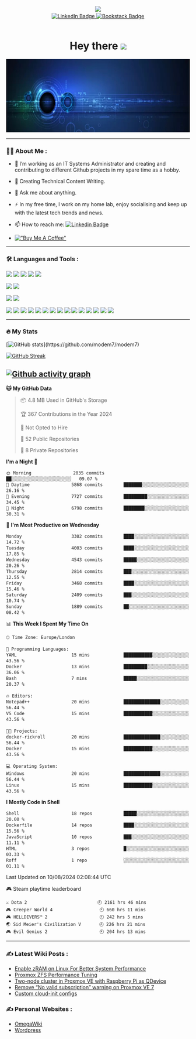 <div id="header" align="center">
  <img src="https://media.giphy.com/media/f3iwJFOVOwuy7K6FFw/giphy.gif" width="300"/>
<div id="badges">
  <a href="https://www.linkedin.com/in/alexlaneit/">
    <img src="https://img.shields.io/badge/LinkedIn-blue?style=for-the-badge&logo=linkedin&logoColor=white" alt="LinkedIn Badge"/>
  </a>
  <a href="https://modem7.com">
  <img src="https://img.shields.io/badge/Bookstack-blue?style=for-the-badge&logo=BookStack&logoColor=white" alt="Bookstack Badge"/>
  </a>
</div>
  <img src="https://komarev.com/ghpvc/?username=modem7&style=flat-square&color=blue" alt=""/>
<h1>
  Hey there
  <img src="https://media.giphy.com/media/hvRJCLFzcasrR4ia7z/giphy.gif" width="30px"/>
</h1>
</div>

<div align="center">
  <img src="https://github.com/modem7/MiscAssets/blob/master/images/ezgif-6-79e26c05da.jpg" width="800" height="200"/>
</div>

---

### :man_technologist: About Me :
- :telescope: I’m working as an IT Systems Administrator and creating and contributing to different Github projects in my spare time as a hobby.

- :seedling: Creating Technical Content Writing.

- 💬 Ask me about anything.

- :zap: In my free time, I work on my home lab, enjoy socialising and keep up with the latest tech trends and news.

- :mailbox: How to reach me: [![Linkedin Badge](https://img.shields.io/badge/-AlexLaneIT-blue?style=flat&logo=Linkedin&logoColor=white)](https://www.linkedin.com/in/alexlaneit/)

- [!["Buy Me A Coffee"](https://www.buymeacoffee.com/assets/img/custom_images/orange_img.png)](https://www.buymeacoffee.com/modem7)

---

### :hammer_and_wrench: Languages and Tools :
![](https://img.shields.io/badge/OS-Centos-informational?style=flat&logo=centos&logoColor=white&color=981e32)
![](https://img.shields.io/badge/OS-Debian-informational?style=flat&logo=debian&logoColor=white&color=981e32)
![](https://img.shields.io/badge/OS-RHEL-informational?style=flat&logo=red-hat&logoColor=white&color=981e32)
![](https://img.shields.io/badge/OS-Ubuntu-informational?style=flat&logo=ubuntu&logoColor=white&color=981e32)
![](https://img.shields.io/badge/OS-Windows-informational?style=flat&logo=windows&logoColor=white&color=981e32)

![](https://img.shields.io/badge/Editor-Notepad++-informational?style=flat&logo=notepadplusplus&logoColor=white&color=981e32)
![](https://img.shields.io/badge/Editor-Visual_Studio_Code-informational?style=flat&logo=visual-studio-code&logoColor=white&color=981e32)


![](https://img.shields.io/badge/Shell-Bash-informational?style=flat&logo=gnu-bash&logoColor=white&color=981e32)
![](https://img.shields.io/badge/Shell-ZSH-informational?style=flat&logo=gnu-bash&logoColor=white&color=981e32)

![](https://img.shields.io/badge/Tools-3CX-informational?style=flat&logoColor=white&color=981e32)
![](https://img.shields.io/badge/Tools-Ansible-informational?style=flat&logo=ansible&logoColor=white&color=981e32)
![](https://img.shields.io/badge/Tools-Arduino-informational?style=flat&logo=arduino&logoColor=white&color=981e32)
![](https://img.shields.io/badge/Tools-Borg-informational?style=flat&logoColor=white&color=981e32)
![](https://img.shields.io/badge/Tools-Docker-informational?style=flat&logo=docker&logoColor=white&color=981e32)
![](https://img.shields.io/badge/Tools-Drone_CI-informational?style=flat&logo=drone&logoColor=white&color=981e32)
![](https://img.shields.io/badge/Tools-Git-informational?style=flat&logo=git&logoColor=white&color=981e32)
![](https://img.shields.io/badge/Tools-Github-informational?style=flat&logo=github&logoColor=white&color=981e32)
![](https://img.shields.io/badge/Tools-Gitlab-informational?style=flat&logo=gitlab&logoColor=white&color=981e32)
![](https://img.shields.io/badge/Tools-Jira-informational?style=flat&logo=jira&logoColor=white&color=981e32)
![](https://img.shields.io/badge/Tools-Kanban-informational?style=flat&logoColor=white&color=981e32)
![](https://img.shields.io/badge/Tools-Nginx-informational?style=flat&logo=nginx&logoColor=white&color=981e32)
![](https://img.shields.io/badge/Tools-Raspberry_Pi-informational?style=flat&logo=raspberry-pi&logoColor=white&color=981e32)
![](https://img.shields.io/badge/Tools-Snyk-informational?style=flat&logo=snyk&logoColor=white&color=981e32)
![](https://img.shields.io/badge/Tools-Traefik-informational?style=flat&logo=traefikmesh&logoColor=white&color=981e32)

---

### :fire: My Stats
[![GitHub stats](https://github-readme-stats.vercel.app/api?username=modem7&show_icons=true&theme=codeSTACKr&count_private=true")](https://github.com/modem7/modem7)

[![GitHub Streak](https://streak-stats.demolab.com?user=modem7&theme=elegant&hide_border=true&date_format=j%20M%5B%20Y%5D&background=DD272700)](https://git.io/streak-stats)

[![Github activity graph](https://github-readme-activity-graph.vercel.app/graph?username=modem7&theme=elegant&custom_title=Contribution%20Graph&hide_border=true&bg_color=%20)](https://github.com/modem7/modem7)
---

<!--START_SECTION:waka-->
**🐱 My GitHub Data** 

> 📦 4.8 MB Used in GitHub's Storage 
 > 
> 🏆 367 Contributions in the Year 2024
 > 
> 🚫 Not Opted to Hire
 > 
> 📜 52 Public Repositories 
 > 
> 🔑 8 Private Repositories 
 > 
**I'm a Night 🦉** 

```text
🌞 Morning                2035 commits        ██░░░░░░░░░░░░░░░░░░░░░░░   09.07 % 
🌆 Daytime                5868 commits        ███████░░░░░░░░░░░░░░░░░░   26.16 % 
🌃 Evening                7727 commits        █████████░░░░░░░░░░░░░░░░   34.45 % 
🌙 Night                  6798 commits        ████████░░░░░░░░░░░░░░░░░   30.31 % 
```
📅 **I'm Most Productive on Wednesday** 

```text
Monday                   3302 commits        ████░░░░░░░░░░░░░░░░░░░░░   14.72 % 
Tuesday                  4003 commits        ████░░░░░░░░░░░░░░░░░░░░░   17.85 % 
Wednesday                4543 commits        █████░░░░░░░░░░░░░░░░░░░░   20.26 % 
Thursday                 2814 commits        ███░░░░░░░░░░░░░░░░░░░░░░   12.55 % 
Friday                   3468 commits        ████░░░░░░░░░░░░░░░░░░░░░   15.46 % 
Saturday                 2409 commits        ███░░░░░░░░░░░░░░░░░░░░░░   10.74 % 
Sunday                   1889 commits        ██░░░░░░░░░░░░░░░░░░░░░░░   08.42 % 
```


📊 **This Week I Spent My Time On** 

```text
🕑︎ Time Zone: Europe/London

💬 Programming Languages: 
YAML                     15 mins             ███████████░░░░░░░░░░░░░░   43.56 % 
Docker                   13 mins             █████████░░░░░░░░░░░░░░░░   36.06 % 
Bash                     7 mins              █████░░░░░░░░░░░░░░░░░░░░   20.37 % 

🔥 Editors: 
Notepad++                20 mins             ██████████████░░░░░░░░░░░   56.44 % 
VS Code                  15 mins             ███████████░░░░░░░░░░░░░░   43.56 % 

🐱‍💻 Projects: 
docker-rickroll          20 mins             ██████████████░░░░░░░░░░░   56.44 % 
Docker                   15 mins             ███████████░░░░░░░░░░░░░░   43.56 % 

💻 Operating System: 
Windows                  20 mins             ██████████████░░░░░░░░░░░   56.44 % 
Linux                    15 mins             ███████████░░░░░░░░░░░░░░   43.56 % 
```

**I Mostly Code in Shell** 

```text
Shell                    18 repos            █████░░░░░░░░░░░░░░░░░░░░   20.00 % 
Dockerfile               14 repos            ████░░░░░░░░░░░░░░░░░░░░░   15.56 % 
JavaScript               10 repos            ███░░░░░░░░░░░░░░░░░░░░░░   11.11 % 
HTML                     3 repos             █░░░░░░░░░░░░░░░░░░░░░░░░   03.33 % 
Roff                     1 repo              ░░░░░░░░░░░░░░░░░░░░░░░░░   01.11 % 
```




 Last Updated on 10/08/2024 02:08:44 UTC
<!--END_SECTION:waka-->

<!-- steam-box start -->
🎮 Steam playtime leaderboard
```text
⚔️ Dota 2                           🕘 2161 hrs 46 mins
🎮 Creeper World 4                  🕘 660 hrs 11 mins
🎮 HELLDIVERS™ 2                    🕘 242 hrs 5 mins
🌏 Sid Meier's Civilization V       🕘 226 hrs 21 mins
🎮 Evil Genius 2                    🕘 204 hrs 13 mins
```
<!-- Powered by https://github.com/YouEclipse/steam-box . -->
<!-- steam-box end -->

---

### :writing_hand: Latest Wiki Posts :
<!-- BLOG-POST-LIST:START -->
- [Enable zRAM on Linux For Better System Performance](https://www.modem7.com/books/general-linux-administration/page/enable-zram-on-linux-for-better-system-performance)
- [Proxmox ZFS Performance Tuning](https://www.modem7.com/books/proxmox-setup/page/proxmox-zfs-performance-tuning)
- [Two-node cluster in Proxmox VE with Raspberry Pi as QDevice](https://www.modem7.com/books/proxmox-setup/page/two-node-cluster-in-proxmox-ve-with-raspberry-pi-as-qdevice)
- [Remove “No valid subscription” warning on Proxmox VE 7](https://www.modem7.com/books/proxmox-setup/page/remove-no-valid-subscription-warning-on-proxmox-ve-7)
- [Custom cloud-init configs](https://www.modem7.com/books/scripts/page/custom-cloud-init-configs)
<!-- BLOG-POST-LIST:END -->

### :writing_hand: Personal Websites :
- [OmegaWiki](https://modem7.com)
- [Wordpress](https://modem7.wordpress.com)
